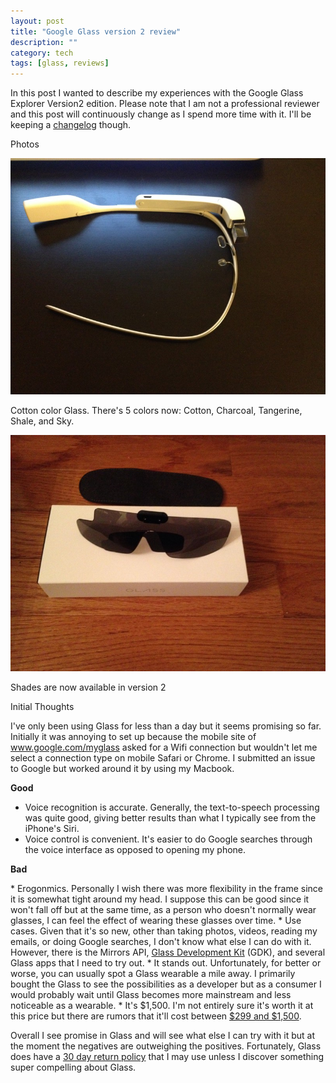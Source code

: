 ```yaml
---
layout: post
title: "Google Glass version 2 review"
description: ""
category: tech
tags: [glass, reviews]
---
```



In this post I wanted to describe my experiences with the Google Glass Explorer
Version2 edition. Please note that I am not a professional reviewer and this post
will continuously change as I spend more time with it. I'll be keeping
a [changelog](https://github.com/minhongrails/blog/commits/master/_posts/2013-11-22-google-glass-version2-review.md) though.

<div class="spotlight">Photos</div>

<a class="lightbox" href="/assets/img/glass/left.JPG"><img class='imageSpotlight' src="/assets/img/glass/left.JPG" alt="left.JPG" width="900px"/></a>

Cotton color Glass. There's 5 colors now: Cotton, Charcoal, Tangerine, Shale, and Sky.

<a class="lightbox" href="/assets/img/glass/shades.JPG"><img class='imageSpotlight' src="/assets/img/glass/shades.JPG" alt="shades.JPG" width="900px"/></a>

Shades are now available in version 2

<div class="spotlight">Initial Thoughts</div>

I've only been using Glass for less than a day but it seems promising so far.
Initially it was annoying to set up because the mobile site of www.google.com/myglass
asked for a Wifi connection but wouldn't let me select a connection type on mobile
Safari or Chrome. I submitted an issue to Google but worked around it by using my Macbook.

<b>Good</b>
* Voice recognition is accurate. Generally, the text-to-speech processing was
quite good, giving better results than what I typically see from the iPhone's Siri.
* Voice control is convenient. It's easier to do Google searches through
the voice interface as opposed to opening my phone.

<p><b>Bad</b></p>
* Erogonmics. Personally I wish there was more flexibility in the frame since
it is somewhat tight around my head. I suppose this can be good since it won't
fall off but at the same time, as a person who doesn't normally wear glasses, I
can feel the effect of wearing these glasses over time. 
* Use cases. Given that it's so new, other than taking photos, videos, reading my
emails, or doing Google searches, I don't know what else I can do with it. However,
there is the Mirrors API, <a href="https://developers.google.com/glass/">Glass Development Kit</a> (GDK),
and several Glass apps that I need to try out.
* It stands out. Unfortunately, for better or worse, you can usually spot a Glass
wearable a mile away. I primarily bought the Glass to see the possibilities as a 
developer but as a consumer I would probably wait until Glass becomes more
mainstream and less noticeable as a wearable.
* It's $1,500. I'm not entirely sure it's worth it at this price but there are
rumors that it'll cost between <a href="http://gigaom.com/2013/08/08/why-google-glass-costs-1500-now-and-will-likely-be-around-299-later/">$299 and $1,500</a>. 


Overall I see promise in Glass and will see what else I can try with it but at
the moment the negatives are outweighing the positives. Fortunately, Glass
does have a <a href="http://www.google.com/glass/terms/">30 day return policy</a> that I may use unless I discover something
super compelling about Glass.
